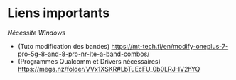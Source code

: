 # Liens importants
*Nécessite Windows* 

- (Tuto modification des bandes) https://mt-tech.fi/en/modify-oneplus-7-pro-5g-8-and-8-pro-nr-lte-a-band-combos/ 
- (Programmes Qualcomm et Drivers nécessaires) https://mega.nz/folder/VVx1XSKR#LbTuEcFU_0b0LRJ-IV2hYQ
